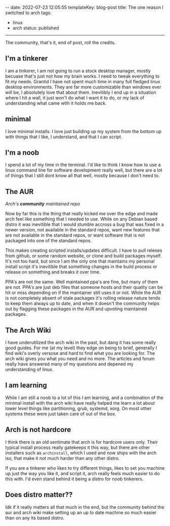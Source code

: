 --
date: 2022-07-23 12:05:55
templateKey: blog-post
title: The one reason I switched to arch
tags:
  - linux
  - arch
status: published

---

The community, that's it, end of post, roll the credits.

## I'm a tinkerer

I am a tinkerer, I am not going to run a stock desktop manager, mostly becuase
that's just not how my brain works.  I need to tweak everything to fit my
needs.  Grantid I have not spent much time in many full fledged linux desktop
environments.  They are far more customizable than windows ever will be, I
absolutely love that about them.  Inevitibly I end up in a situation where I
hit a wall, it just won't do what I want it to do, or my lack of understanding
what came wtih it holds me back.

## minimal

I love minimal installs.  I love just building up my system from the bottom up
with things that I like, I understand, and that I can script.

## I'm a noob

I spend a lot of my time in the terminal.  I'd like to think I know how to use
a linux command line for software development really well, but there are a lot
of things that I still dont know all that well, mostly because I don't need to.

## The AUR
_Arch's **community** maintained repo_

Now by far this is the thing that really kicked me over the edge and made arch
feel like something that I needed to use.  While on any Debian based distro it
was inevitible that I would stumble accross a bug that was fixed in a newer
version, not available in the standard repos, want new features that are not
available in the standard repos, or want software that is not packaged into one
of the standard repos.

This makes creating scripted installs/updates difficult.  I have to pull
releses from github, or some random website, or clone and build packages
myself.  It's not too hard, but since I am the only one that maintains my
personal install script it's inevitible that something changes in the build
process or release on something and breaks it over time.

PPA's are not the same.  Well maintained ppa's are fine, but many of them are
not.  PPA's are just deb files that someone hosts and their quality can be hit
or miss depending on if the maintainer still uses it or not.  While the AUR is
not completely absent of stale packages it's rolling release nature tends to
keep them always up to date, and when it doesn't the community helps out by
flagging these packages in the AUR and upvoting maintained packages.

## The Arch Wiki

I have underutilized the arch wiki in the past, but dang it has some really
good guides.  For me (at my level) they edge on being to brief, generally I find wiki's
overly versose and hard to find what you are looking for.  The arch wiki gives
you what you need and no more.  The articles and forum really have answered
many of my questions and depened my understanding of linux.

## I am learning

While I am still a noob to a lot of this I am learning, and a combination of
the minimal install with the arch wiki have really helped me learn a lot about
lower level things like partitioning, grub, systemd, xorg.  On most other
systems these were just taken care of out of the box.

## Arch is not hardcore

I think there is an old sentimate that arch is for hardcore users only.  Their
typical install process really gatekeeps it this way, but there are other
installers such as `archinstall`, which I used and now ships with the arch iso,
that make it not much harder than any other distro.

If you are a tinkerer who likes to try different things, likes to set you
machine up just the way you like it, and script it, arch really feels much
easier to do this with.  I'd even stand behind it being a distro for noob
tinkerers.

## Does distro matter??

Idk if it really matters all that much in the end, but the community behind the
aur and arch wiki make setting up an up to date machine so much easier than on
any lts based distro.
